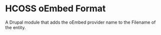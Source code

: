 # HCOSS oEmbed Format

A Drupal module that adds the oEmbed provider name to the Filename of the
entity.
